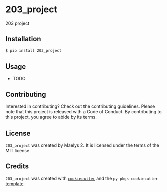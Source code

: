 # 203_project

203 project

## Installation

```bash
$ pip install 203_project
```

## Usage

- TODO

## Contributing

Interested in contributing? Check out the contributing guidelines. Please note that this project is released with a Code of Conduct. By contributing to this project, you agree to abide by its terms.

## License

`203_project` was created by Maelys 2. It is licensed under the terms of the MIT license.

## Credits

`203_project` was created with [`cookiecutter`](https://cookiecutter.readthedocs.io/en/latest/) and the `py-pkgs-cookiecutter` [template](https://github.com/py-pkgs/py-pkgs-cookiecutter).
